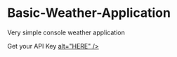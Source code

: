 # Basic-Weather-Application
Very simple console weather application

Get your API Key <a href="https://openweathermap.org/"> alt="HERE" /></a>
